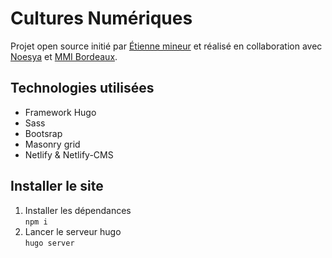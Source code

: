 # Cultures Numériques
Projet open source initié par [Étienne mineur](https://etienne.design/) et réalisé en collaboration avec [Noesya](https://www.noesya.coop/) et [MMI Bordeaux](https://www.mmibordeaux.com/).

## Technologies utilisées
- Framework Hugo
- Sass
- Bootsrap
- Masonry grid
- Netlify & Netlify-CMS

## Installer le site
1. Installer les dépendances  
`npm i`  
2. Lancer le serveur hugo  
`hugo server`  